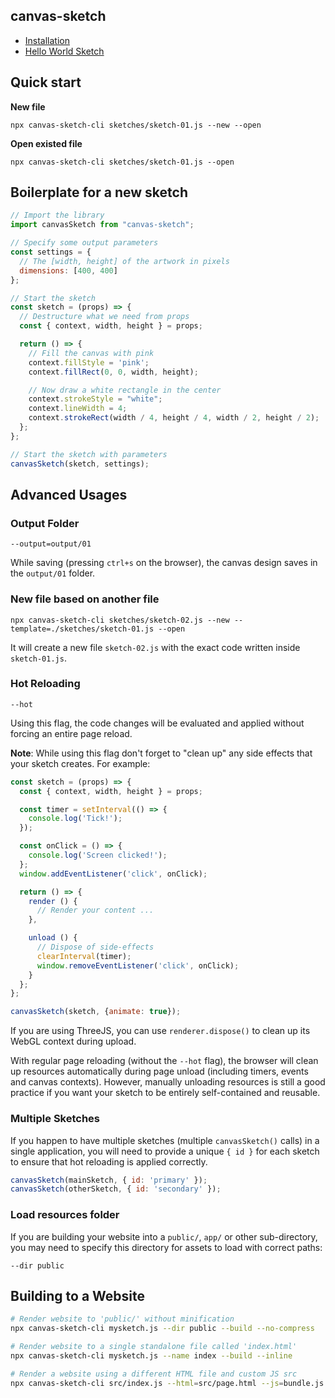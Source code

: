 ## canvas-sketch

- [Installation](https://github.com/mattdesl/canvas-sketch/blob/master/docs/installation.md)
- [Hello World Sketch](https://github.com/mattdesl/canvas-sketch/blob/master/docs/hello-world.md)

## Quick start

**New file**

`npx canvas-sketch-cli sketches/sketch-01.js --new --open`

**Open existed file**

`npx canvas-sketch-cli sketches/sketch-01.js --open`

## Boilerplate for a new sketch

```js
// Import the library
import canvasSketch from "canvas-sketch";

// Specify some output parameters
const settings = {
  // The [width, height] of the artwork in pixels
  dimensions: [400, 400]
};

// Start the sketch
const sketch = (props) => {
  // Destructure what we need from props
  const { context, width, height } = props;

  return () => {
    // Fill the canvas with pink
    context.fillStyle = 'pink';
    context.fillRect(0, 0, width, height);

    // Now draw a white rectangle in the center
    context.strokeStyle = "white";
    context.lineWidth = 4;
    context.strokeRect(width / 4, height / 4, width / 2, height / 2);
  };
};

// Start the sketch with parameters
canvasSketch(sketch, settings);

```

## Advanced Usages

### Output Folder

`--output=output/01`

While saving (pressing `ctrl+s` on the browser), the canvas design saves in the `output/01` folder.

### New file based on another file

`npx canvas-sketch-cli sketches/sketch-02.js --new --template=./sketches/sketch-01.js --open`

It will create a new file `sketch-02.js` with the exact code written inside `sketch-01.js`.

### Hot Reloading

`--hot`

Using this flag, the code changes will be evaluated and applied without forcing an entire page reload.

__Note__: While using this flag don't forget to "clean up" any side effects that your sketch creates. For example:

```js
const sketch = (props) => {
  const { context, width, height } = props;

  const timer = setInterval(() => {
    console.log('Tick!');
  });

  const onClick = () => {
    console.log('Screen clicked!');
  };
  window.addEventListener('click', onClick);

  return () => {
    render () {
      // Render your content ...
    },

    unload () {
      // Dispose of side-effects
      clearInterval(timer);
      window.removeEventListener('click', onClick);
    }
  };
};

canvasSketch(sketch, {animate: true});
```

If you are using ThreeJS, you can use `renderer.dispose()` to clean up its WebGL context during upload.

With regular page reloading (without the `--hot` flag), the browser will clean up resources automatically during page unload (including timers, events and canvas contexts). However, manually unloading resources is still a good practice if you want your sketch to be entirely self-contained and reusable.

### Multiple Sketches

If you happen to have multiple sketches (multiple `canvasSketch()` calls) in a single application, you will need to provide a unique `{ id }` for each sketch to ensure that hot reloading is applied correctly.

```js
canvasSketch(mainSketch, { id: 'primary' });
canvasSketch(otherSketch, { id: 'secondary' });
```

### Load resources folder

If you are building your website into a `public/`, `app/` or other sub-directory, you may need to specify this directory for assets to load with correct paths:

`--dir public`

## Building to a Website

```bash
# Render website to 'public/' without minification
npx canvas-sketch-cli mysketch.js --dir public --build --no-compress

# Render website to a single standalone file called 'index.html'
npx canvas-sketch-cli mysketch.js --name index --build --inline

# Render a website using a different HTML file and custom JS src
npx canvas-sketch-cli src/index.js --html=src/page.html --js=bundle.js
```

